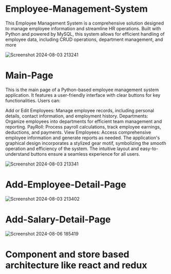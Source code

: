 # Employee-Management-System
This Employee Management System is a comprehensive solution designed to manage employee information and streamline HR operations. Built with Python and powered by MySQL, this system allows for efficient handling of employee data, including CRUD operations, department management, and more


![Screenshot 2024-08-03 213241](https://github.com/user-attachments/assets/9cd6ca7a-199d-485f-ab70-d530b97360d9)

# Main-Page
This is the main page of a Python-based employee management system application. It features a user-friendly interface with clear buttons for key functionalities. Users can:

Add or Edit Employees: Manage employee records, including personal details, contact information, and employment history.
Departments: Organize employees into departments for efficient team management and reporting.
PayRoll: Process payroll calculations, track employee earnings, deductions, and payments.
View Employees: Access comprehensive employee information and generate reports as needed.
The application's graphical design incorporates a stylized gear motif, symbolizing the smooth operation and efficiency of the system. The intuitive layout and easy-to-understand buttons ensure a seamless experience for all users.

![Screenshot 2024-08-03 213341](https://github.com/user-attachments/assets/9477972b-0695-4b5c-bb58-0b942e7e6818)

# Add-Employee-Detail-Page

![Screenshot 2024-08-03 213402](https://github.com/user-attachments/assets/24196111-439c-456a-874d-55b393371d11)

# Add-Salary-Detail-Page


![Screenshot 2024-08-06 185419](https://github.com/user-attachments/assets/c6304188-a7db-4fac-b173-bd255ed332aa)

# Component and store based architecture like react and redux

